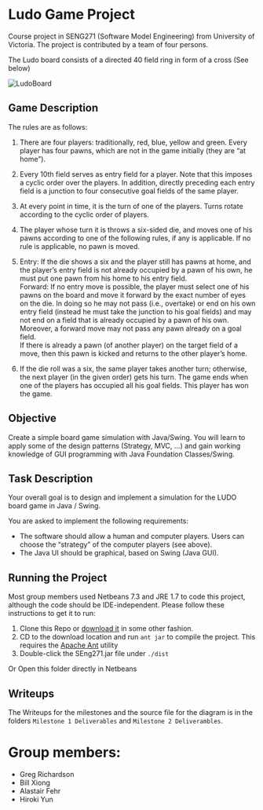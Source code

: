 Ludo Game Project
=======
Course project in SENG271 (Software Model Engineering) from University of Victoria. The project is contributed by a team of four persons. 

The Ludo board consists of a directed 40 field ring in form of a cross (See below)


![LudoBoard](https://raw.github.com/hrky/readme-image/master/images/ludoboard.png)

## Game Description ##
The rules are as follows:

1. There are four players: traditionally, red, blue, yellow and green. Every player has four pawns, which are not in the game initially (they are “at home”).
2.	Every 10th field serves as entry field for a player. Note that this imposes a cyclic order over the players. In addition, directly preceding each entry field is a junction to four consecutive goal fields of the same player.
3.	At every point in time, it is the turn of one of the players. Turns rotate according to the cyclic order of players.
4.	The player whose turn it is throws a six-sided die, and moves one of his pawns according to one of the following rules, if any is applicable. If no rule is applicable, no pawn is moved.

5. Entry: If the die shows a six and the player still has pawns at home, and the player’s entry field is not already occupied by a pawn of his own, he must put one pawn from his home to his entry field.  
Forward: If no entry move is possible, the player must select one of his pawns on the board and move it forward by the exact number of eyes on the die. In doing so he may not pass (i.e., overtake) or end on his own entry field (instead he must take the junction to his goal fields) and may not end on a field that is already occupied by a pawn of his own. Moreover, a forward move may not pass any pawn already on a goal field.  
If there is already a pawn (of another player) on the target field of a move, then this pawn is kicked and returns to the other player’s home.
6.	If the die roll was a six, the same player takes another turn; otherwise, the next player (in the given order) gets his turn.
The game ends when one of the players has occupied all his goal fields. This player has won the game.


## Objective ##
Create a simple board game simulation with Java/Swing. You will learn to apply some of the design patterns (Strategy, MVC, ...) and gain working knowledge of GUI programming with Java Foundation Classes/Swing.

## Task Description ##
Your overall goal is to design and implement a simulation for the LUDO board game in Java / Swing.

You are asked to implement the following requirements:

* The software should allow a human and computer players. Users can choose the “strategy” of the computer players (see above).  
* The Java UI should be graphical, based on Swing (Java GUI).

## Running the Project ##
Most group members used Netbeans 7.3 and JRE 1.7 to code this project, although the code should be IDE-independent. Please follow these instructions to get it to run:

1. Clone this Repo or [download it](https://github.com/bxio/SEng271/archive/master.zip) in some other fashion.
2. CD to the download location and run `ant jar` to compile the project. This requires the [Apache Ant](http://ant.apache.org/) utility
3. Double-click the SEng271.jar file under `./dist`

Or Open this folder directly in Netbeans

## Writeups ##
The Writeups for the milestones and the source file for the diagram is in the folders `Milestone 1 Deliverables` and `Milestone 2 Deliverambles`.

Group members:
=======
* Greg Richardson
* Bill Xiong
* Alastair Fehr
* Hiroki Yun
